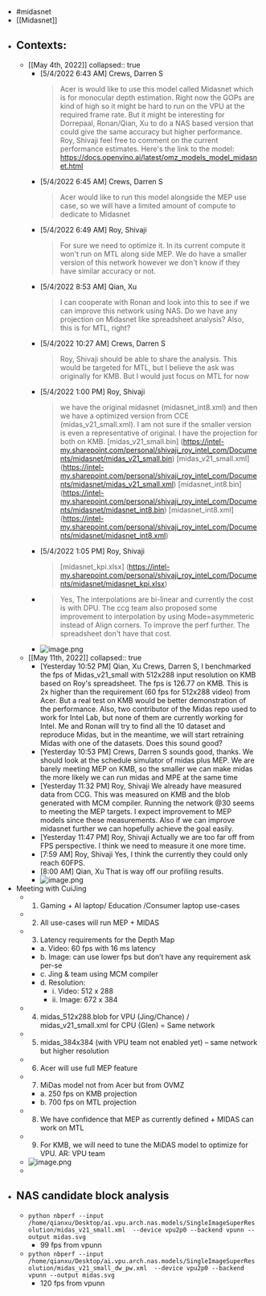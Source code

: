 - #midasnet
- [[Midasnet]]
- ## Contexts:
	- [[May 4th, 2022]]
	  collapsed:: true
		- [5/4/2022 6:43 AM] Crews, Darren S
		  > Acer is would like to use this model called Midasnet which is for monocular depth estimation.  Right now the GOPs are kind of high so it might be hard to run on the VPU at the required frame rate.  But it might be interesting for Dorrepaal, Ronan/Qian, Xu to do a NAS based version that could give the same accuracy but higher performance.  Roy, Shivaji feel free to comment on the current performance estimates.  Here's the link to the model: https://docs.openvino.ai/latest/omz_models_model_midasnet.html
		- [5/4/2022 6:45 AM] Crews, Darren S
		  > Acer would like to run this model alongside the MEP use case, so we will have a limited amount of compute to dedicate to Midasnet
		- [5/4/2022 6:49 AM] Roy, Shivaji
		  > For sure we need to optimize it. In its current compute it won't run on MTL along side MEP. We do have a smaller version of this network however we don't know if they have similar accuracy or not.
		- [5/4/2022 8:53 AM] Qian, Xu
		  > I can cooperate with Ronan and look into this to see if we can improve this network using NAS. Do we have any projection on Midasnet like spreadsheet analysis? Also, this is for MTL, right?
		- [5/4/2022 10:27 AM] Crews, Darren S
		  > Roy, Shivaji should be able to share the analysis.  This would be targeted for MTL, but I believe the ask was originally for KMB.  But I would just focus on MTL for now
		- [5/4/2022 1:00 PM] Roy, Shivaji
		  > we have the original midasnet (midasnet_int8.xml) and then we have a optimized version from CCE (midas_v21_small.xml). I am not sure if the smaller version is even a representative of original. I have the projection for both on KMB.
		  [midas_v21_small.bin]
		  (https://intel-my.sharepoint.com/personal/shivaji_roy_intel_com/Documents/midasnet/midas_v21_small.bin)
		  [midas_v21_small.xml]
		  (https://intel-my.sharepoint.com/personal/shivaji_roy_intel_com/Documents/midasnet/midas_v21_small.xml)
		  [midasnet_int8.bin]
		  (https://intel-my.sharepoint.com/personal/shivaji_roy_intel_com/Documents/midasnet/midasnet_int8.bin)
		  [midasnet_int8.xml]
		  (https://intel-my.sharepoint.com/personal/shivaji_roy_intel_com/Documents/midasnet/midasnet_int8.xml)
		- [5/4/2022 1:05 PM] Roy, Shivaji
		  > [midasnet_kpi.xlsx]
		  (https://intel-my.sharepoint.com/personal/shivaji_roy_intel_com/Documents/midasnet/midasnet_kpi.xlsx)
		- > Yes, The interpolations are bi-linear and currently the cost is with DPU. The ccg team also proposed some improvement to interpolation by using Mode=asymmeteric instead of Align corners. To improve the perf further. The spreadsheet don't have that cost.
		- ![image.png](../assets/image_1652073047327_0.png)
	- [[May 11th, 2022]]
	  collapsed:: true
		- [Yesterday 10:52 PM] Qian, Xu
		  Crews, Darren S, I benchmarked the fps of Midas_v21_small with 512x288 input resolution on KMB based on Roy's spreadsheet. The fps is 126.77 on KMB. This is 2x higher than the requirement (60 fps for 512x288 video) from Acer. But a real test on KMB would be better demonstration of the performance. Also, two contributor of the Midas repo used to work for Intel Lab, but none of them are currently working for Intel. Me and Ronan will try to find all the 10 dataset and reproduce Midas, but in the meantime, we will start retraining Midas with one of the datasets. Does this sound good?
		- [Yesterday 10:53 PM] Crews, Darren S
		  sounds good, thanks.  We should look at the schedule simulator of midas plus MEP.  We are barely meeting MEP on KMB, so the smaller we can make midas the more likely we can run midas and MPE at the same time
		- [Yesterday 11:32 PM] Roy, Shivaji
		  We already have measured data from CCG. This was measured on KMB and the blob generated with MCM compiler. Running the network @30 seems to meeting the MEP targets. I expect improvement to MEP models since these measurements. Also if we can improve midasnet further we can hopefully achieve the goal easily.
		- [Yesterday 11:47 PM] Roy, Shivaji
		  Actually we are too far off from FPS perspective. I think we need to measure it one more time.
		- [7:59 AM] Roy, Shivaji
		  Yes, I think the currently they could only reach 60FPS.
		- [8:00 AM] Qian, Xu
		  That is way off our profiling results.
		- ![image.png](../assets/image_1652226889483_0.png)
- Meeting with CuiJing
	- 1.	Gaming + AI laptop/ Education /Consumer laptop use-cases
	- 2.	All use-cases will run MEP + MIDAS
	- 3.	Latency requirements for the Depth Map
		- a.	Video: 60 fps with 16 ms latency
		- b.	Image: can use lower fps but don’t have any requirement ask per-se
		- c.	Jing & team using MCM compiler
		- d.	Resolution:
			- i.	Video: 512 x 288
			- ii.	Image: 672 x 384
	- 4.	midas_512x288.blob for VPU  (Jing/Chance) / midas_v21_small.xml for CPU  (Glen) = Same network
	- 5.	midas_384x384  (with VPU team not enabled yet) – same network but higher resolution
	- 6.	Acer will use full MEP feature
	- 7.	MiDas model not from Acer but from OVMZ
		- a.	250 fps on KMB projection
		- b.	700 fps on MTL projection
	- 8.	We have confidence that MEP as currently defined + MIDAS can work on MTL
	- 9.	For KMB, we will need to tune the MiDAS model to optimize for VPU. AR: VPU team
	- ![image.png](../assets/image_1652178135704_0.png)
	-
- ## NAS candidate block analysis
	- `python nbperf --input /home/qianxu/Desktop/ai.vpu.arch.nas.models/SingleImageSuperResolution/midas_v21_small.xml  --device vpu2p0 --backend vpunn --output midas.svg`
		- 99 fps from vpunn
	- `python nbperf --input /home/qianxu/Desktop/ai.vpu.arch.nas.models/SingleImageSuperResolution/midas_v21_small_dw_pw.xml  --device vpu2p0 --backend vpunn --output midas.svg`
		- 120 fps from vpunn